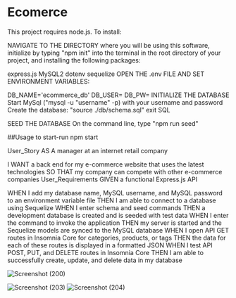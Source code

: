 # Ecomerce

This project requires node.js. To install:

NAVIGATE TO THE DIRECTORY where you will be using this software, initialize by typing "npm init" into the terminal in the root directory of your project, and installing the following packages:

express.js
MySQL2
dotenv
sequelize
OPEN THE .env FILE AND SET ENVIRONMENT VARIABLES:

DB_NAME='ecommerce_db'
DB_USER=
DB_PW=
INITIALIZE THE DATABASE
Start MySql ("mysql -u "username" -p) with your username and password Create the database: "source ./db/schema.sql" exit SQL

SEED THE DATABASE
On the command line, type "npm run seed"

##Usage
to start-run npm start


User_Story
AS A manager at an internet retail company

I WANT a back end for my e-commerce website that uses the latest technologies
SO THAT my company can compete with other e-commerce companies
User_Requirements
GIVEN a functional Express.js API

WHEN I add my database name, MySQL username, and MySQL password to an environment variable file
THEN I am able to connect to a database using Sequelize
WHEN I enter schema and seed commands
THEN a development database is created and is seeded with test data
WHEN I enter the command to invoke the application
THEN my server is started and the Sequelize models are synced to the MySQL database
WHEN I open API GET routes in Insomnia Core for categories, products, or tags
THEN the data for each of these routes is displayed in a formatted JSON
WHEN I test API POST, PUT, and DELETE routes in Insomnia Core
THEN I am able to successfully create, update, and delete data in my database

![Screenshot (200)](https://user-images.githubusercontent.com/68447140/117230980-1495d300-add3-11eb-849f-4e7dd4d327c4.png)



![Screenshot (203)](https://user-images.githubusercontent.com/68447140/117230986-19f31d80-add3-11eb-9364-9e5bafc7dce9.png)
![Screenshot (204)](https://user-images.githubusercontent.com/68447140/117231017-26777600-add3-11eb-8f40-05b68f83834d.png)

